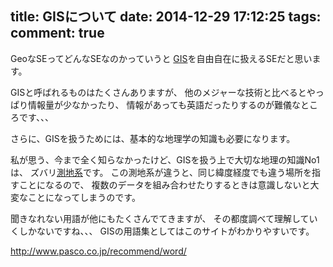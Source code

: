 title: GISについて
date: 2014-12-29 17:12:25
tags:
comment: true
---

GeoなSEってどんなSEなのかっていうと
[GIS](http://ja.wikipedia.org/wiki/%E5%9C%B0%E7%90%86%E6%83%85%E5%A0%B1%E3%82%B7%E3%82%B9%E3%83%86%E3%83%A0)を自由自在に扱えるSEだと思います。

<!-- more -->

GISと呼ばれるものはたくさんありますが、
他のメジャーな技術と比べるとやっぱり情報量が少なかったり、
情報があっても英語だったりするのが難儀なところです、、、

さらに、GISを扱うためには、基本的な地理学の知識も必要になります。

私が思う、今まで全く知らなかったけど、GISを扱う上で大切な地理の知識No1は、
ズバリ[測地系](http://www.pasco.co.jp/recommend/word/word076/)です。
この測地系が違うと、同じ緯度経度でも違う場所を指すことになるので、
複数のデータを組み合わせたりするときは意識しないと大変なことになってしまうのです。

聞きなれない用語が他にもたくさんでてきますが、
その都度調べて理解していくしかないですね、、、
GISの用語集としてはこのサイトがわかりやすいです。

http://www.pasco.co.jp/recommend/word/


